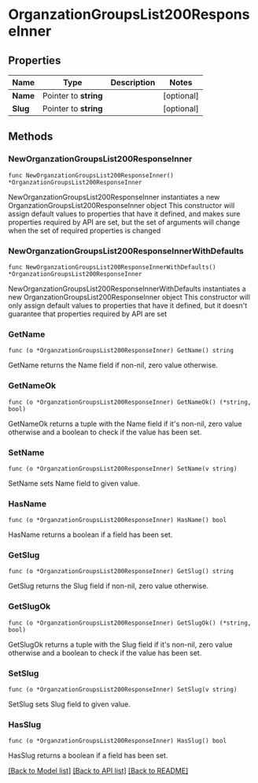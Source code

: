 # OrganzationGroupsList200ResponseInner

## Properties

Name | Type | Description | Notes
------------ | ------------- | ------------- | -------------
**Name** | Pointer to **string** |  | [optional] 
**Slug** | Pointer to **string** |  | [optional] 

## Methods

### NewOrganzationGroupsList200ResponseInner

`func NewOrganzationGroupsList200ResponseInner() *OrganzationGroupsList200ResponseInner`

NewOrganzationGroupsList200ResponseInner instantiates a new OrganzationGroupsList200ResponseInner object
This constructor will assign default values to properties that have it defined,
and makes sure properties required by API are set, but the set of arguments
will change when the set of required properties is changed

### NewOrganzationGroupsList200ResponseInnerWithDefaults

`func NewOrganzationGroupsList200ResponseInnerWithDefaults() *OrganzationGroupsList200ResponseInner`

NewOrganzationGroupsList200ResponseInnerWithDefaults instantiates a new OrganzationGroupsList200ResponseInner object
This constructor will only assign default values to properties that have it defined,
but it doesn't guarantee that properties required by API are set

### GetName

`func (o *OrganzationGroupsList200ResponseInner) GetName() string`

GetName returns the Name field if non-nil, zero value otherwise.

### GetNameOk

`func (o *OrganzationGroupsList200ResponseInner) GetNameOk() (*string, bool)`

GetNameOk returns a tuple with the Name field if it's non-nil, zero value otherwise
and a boolean to check if the value has been set.

### SetName

`func (o *OrganzationGroupsList200ResponseInner) SetName(v string)`

SetName sets Name field to given value.

### HasName

`func (o *OrganzationGroupsList200ResponseInner) HasName() bool`

HasName returns a boolean if a field has been set.

### GetSlug

`func (o *OrganzationGroupsList200ResponseInner) GetSlug() string`

GetSlug returns the Slug field if non-nil, zero value otherwise.

### GetSlugOk

`func (o *OrganzationGroupsList200ResponseInner) GetSlugOk() (*string, bool)`

GetSlugOk returns a tuple with the Slug field if it's non-nil, zero value otherwise
and a boolean to check if the value has been set.

### SetSlug

`func (o *OrganzationGroupsList200ResponseInner) SetSlug(v string)`

SetSlug sets Slug field to given value.

### HasSlug

`func (o *OrganzationGroupsList200ResponseInner) HasSlug() bool`

HasSlug returns a boolean if a field has been set.


[[Back to Model list]](../README.md#documentation-for-models) [[Back to API list]](../README.md#documentation-for-api-endpoints) [[Back to README]](../README.md)


